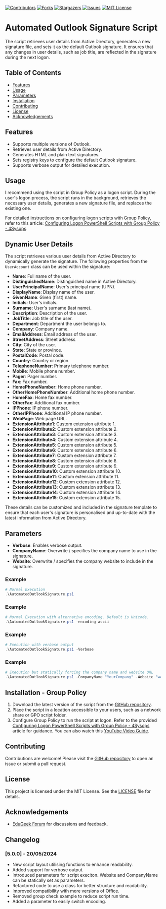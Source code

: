 [![Contributors][contributors-shield]][contributors-url] 
[![Forks][forks-shield]][forks-url]
[![Stargazers][stars-shield]][stars-url]
[![Issues][issues-shield]][issues-url]
[![MIT License][license-shield]][license-url]

# Automated Outlook Signature Script
The script retrieves user details from Active Directory, generates a new signature file, and sets it as the default Outlook signature. It ensures that any changes in user details, such as job title, are reflected in the signature during the next logon.

## Table of Contents
- [Features](#features)
- [Usage](#usage)
- [Parameters](#parameters)
- [Installation](#installation)
- [Contributing](#contributing)
- [License](#license)
- [Acknowledgements](#acknowledgements)

## Features
- Supports multiple versions of Outlook.
- Retrieves user details from Active Directory.
- Generates HTML and plain text signatures.
- Sets registry keys to configure the default Outlook signature.
- Supports verbose output for detailed execution.

## Usage
I recommend using the script in Group Policy as a logon script. During the user's logon process, the script runs in the background, retrieves the necessary user details, generates a new signature file, and replaces the existing one.

For detailed instructions on configuring logon scripts with Group Policy, refer to this article: [Configuring Logon PowerShell Scripts with Group Policy - 4Sysops](https://4sysops.com/archives/configuring-logon-powershell-scripts-with-group-policy/). 

## Dynamic User Details

The script retrieves various user details from Active Directory to dynamically generate the signature. The following properties from the `UserAccount` class can be used within the signature:

- **Name**: Full name of the user.
- **DistinguishedName**: Distinguished name in Active Directory.
- **UserPrincipalName**: User's principal name (UPN).
- **DisplayName**: Display name of the user.
- **GivenName**: Given (first) name.
- **Initials**: User's initials.
- **Surname**: User's surname (last name).
- **Description**: Description of the user.
- **JobTitle**: Job title of the user.
- **Department**: Department the user belongs to.
- **Company**: Company name.
- **EmailAddress**: Email address of the user.
- **StreetAddress**: Street address.
- **City**: City of the user.
- **State**: State or province.
- **PostalCode**: Postal code.
- **Country**: Country or region.
- **TelephoneNumber**: Primary telephone number.
- **Mobile**: Mobile phone number.
- **Pager**: Pager number.
- **Fax**: Fax number.
- **HomePhoneNumber**: Home phone number.
- **OtherHomePhoneNumber**: Additional home phone number.
- **HomeFax**: Home fax number.
- **OtherFax**: Additional fax number.
- **IPPhone**: IP phone number.
- **OtherIPPhone**: Additional IP phone number.
- **WebPage**: Web page URL.
- **ExtensionAttribute1**: Custom extension attribute 1.
- **ExtensionAttribute2**: Custom extension attribute 2.
- **ExtensionAttribute3**: Custom extension attribute 3.
- **ExtensionAttribute4**: Custom extension attribute 4.
- **ExtensionAttribute5**: Custom extension attribute 5.
- **ExtensionAttribute6**: Custom extension attribute 6.
- **ExtensionAttribute7**: Custom extension attribute 7.
- **ExtensionAttribute8**: Custom extension attribute 8.
- **ExtensionAttribute9**: Custom extension attribute 9.
- **ExtensionAttribute10**: Custom extension attribute 10.
- **ExtensionAttribute11**: Custom extension attribute 11.
- **ExtensionAttribute12**: Custom extension attribute 12.
- **ExtensionAttribute13**: Custom extension attribute 13.
- **ExtensionAttribute14**: Custom extension attribute 14.
- **ExtensionAttribute15**: Custom extension attribute 15.

These details can be customized and included in the signature template to ensure that each user's signature is personalised and up-to-date with the latest information from Active Directory.


## Parameters
- **Verbose**: Enables verbose output.
- **CompanyName**: Overwrite / specifies the company name to use in the signature.
- **Website**: Overwrite / specifies the company website to include in the signature.

### Example
```powershell
# Normal Execution
.\AutomatedOutlookSignature.ps1 
```

### Example
```powershell
# Normal Execution with alternative encoding. Default is Unicode.
.\AutomatedOutlookSignature.ps1 -encoding ascii
```

### Example
```powershell
# Execution with verbose output
.\AutomatedOutlookSignature.ps1 -Verbose
```

### Example
```powershell
# Execution but statically forcing the company name and website URL
.\AutomatedOutlookSignature.ps1 -CompanyName "YourCompany" -Website "www.yourcompany.com"
```

## Installation - Group Policy
1. Download the latest version of the script from the [GitHub repository](https://github.com/CaptainQwerty/AutomatedOutlookSignature).
2. Place the script in a location accessible to your users, such as a network share or GPO script folder.
3. Configure Group Policy to run the script at logon. Refer to the provided [Configuring Logon PowerShell Scripts with Group Policy - 4Sysops](https://4sysops.com/archives/configuring-logon-powershell-scripts-with-group-policy/) article for guidance. You can also watch this [YouTube Video Guide](https://www.youtube.com/watch?v=rt9y02iBoPE).

## Contributing
Contributions are welcome! Please visit the [GitHub repository](https://github.com/CaptainQwerty/AutomatedOutlookSignature) to open an issue or submit a pull request.

## License
This project is licensed under the MIT License. See the [LICENSE](https://github.com/CaptainQwerty/AutomatedOutlookSignature/blob/master/LICENSE) file for details.

## Acknowledgements
- [EduGeek Forum](http://www.edugeek.net/forums/scripts/205976-outlook-email-signature-automation-ad-attributes.html#post1760284) for discussions and feedback.

## Changelog

### [5.0.0] - 20/05/2024
- New script layout utilising functions to enhance readability.
- Added support for verbose output.
- Introduced parameters for script execiton. Website and CompanyName can be statically set as parameters.
- Refactored code to use a class for better structure and readability.
- Improved compatibility with more versions of Office.
- Removed group check example to reduce script run time.
- Added a parameter to easily switch encoding.

[contributors-shield]: https://img.shields.io/github/contributors/CaptainQwerty/AutomatedOutlookSignature.svg?style=for-the-badge
[contributors-url]: https://github.com/CaptainQwerty/AutomatedOutlookSignature/graphs/contributors
[forks-shield]: https://img.shields.io/github/forks/CaptainQwerty/AutomatedOutlookSignature.svg?style=for-the-badge
[forks-url]: https://github.com/CaptainQwerty/AutomatedOutlookSignature/network/members
[stars-shield]: https://img.shields.io/github/stars/CaptainQwerty/AutomatedOutlookSignature.svg?style=for-the-badge
[stars-url]: https://github.com/CaptainQwerty/AutomatedOutlookSignature/stargazers
[issues-shield]: https://img.shields.io/github/issues/CaptainQwerty/AutomatedOutlookSignature.svg?style=for-the-badge
[issues-url]: https://github.com/CaptainQwerty/AutomatedOutlookSignature/issues
[license-shield]: https://img.shields.io/github/license/CaptainQwerty/AutomatedOutlookSignature.svg?style=for-the-badge
[license-url]: https://github.com/CaptainQwerty/AutomatedOutlookSignature/blob/master/LICENSE